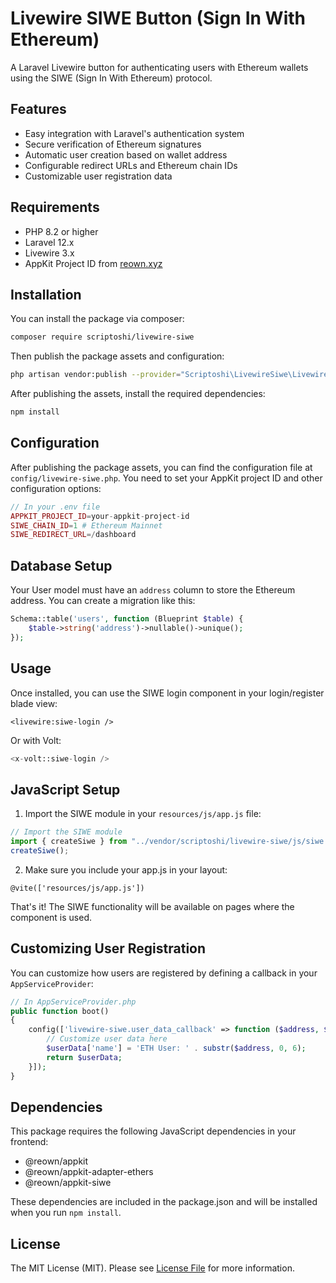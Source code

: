 # Livewire SIWE Button (Sign In With Ethereum)

A Laravel Livewire button for authenticating users with Ethereum wallets using the SIWE (Sign In With Ethereum) protocol.

## Features

-   Easy integration with Laravel's authentication system
-   Secure verification of Ethereum signatures
-   Automatic user creation based on wallet address
-   Configurable redirect URLs and Ethereum chain IDs
-   Customizable user registration data

## Requirements

-   PHP 8.2 or higher
-   Laravel 12.x
-   Livewire 3.x
-   AppKit Project ID from [reown.xyz](https://reown.xyz)

## Installation

You can install the package via composer:

```bash
composer require scriptoshi/livewire-siwe
```

Then publish the package assets and configuration:

```bash
php artisan vendor:publish --provider="Scriptoshi\LivewireSiwe\LivewireSiweServiceProvider"
```

After publishing the assets, install the required dependencies:

```bash
npm install
```

## Configuration

After publishing the package assets, you can find the configuration file at `config/livewire-siwe.php`. You need to set your AppKit project ID and other configuration options:

```php
// In your .env file
APPKIT_PROJECT_ID=your-appkit-project-id
SIWE_CHAIN_ID=1 # Ethereum Mainnet
SIWE_REDIRECT_URL=/dashboard
```

## Database Setup

Your User model must have an `address` column to store the Ethereum address. You can create a migration like this:

```php
Schema::table('users', function (Blueprint $table) {
    $table->string('address')->nullable()->unique();
});
```

## Usage

Once installed, you can use the SIWE login component in your login/register blade view:

```blade
<livewire:siwe-login />
```

Or with Volt:

```php
<x-volt::siwe-login />
```

## JavaScript Setup

1. Import the SIWE module in your `resources/js/app.js` file:

```javascript
// Import the SIWE module
import { createSiwe } from "../vendor/scriptoshi/livewire-siwe/js/siwe.js";
createSiwe();
```

2. Make sure you include your app.js in your layout:

```blade
@vite(['resources/js/app.js'])
```

That's it! The SIWE functionality will be available on pages where the component is used.

## Customizing User Registration

You can customize how users are registered by defining a callback in your `AppServiceProvider`:

```php
// In AppServiceProvider.php
public function boot()
{
    config(['livewire-siwe.user_data_callback' => function ($address, $userData) {
        // Customize user data here
        $userData['name'] = 'ETH User: ' . substr($address, 0, 6);
        return $userData;
    }]);
}
```

## Dependencies

This package requires the following JavaScript dependencies in your frontend:

-   @reown/appkit
-   @reown/appkit-adapter-ethers
-   @reown/appkit-siwe

These dependencies are included in the package.json and will be installed when you run `npm install`.

## License

The MIT License (MIT). Please see [License File](LICENSE.md) for more information.
